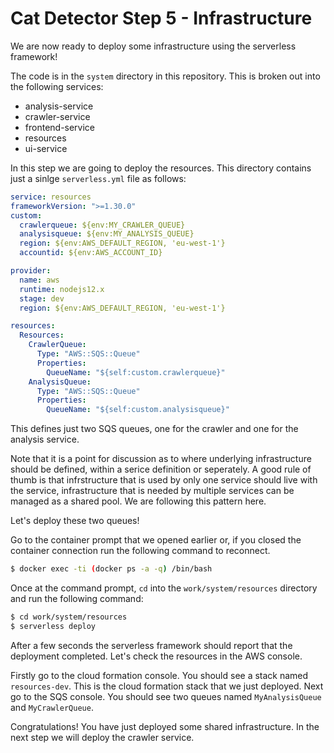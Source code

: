 # Cat Detector Step 5 - Infrastructure
We are now ready to deploy some infrastructure using the serverless framework!

The code is in the `system` directory in this repository. This is broken out into the following services:

* analysis-service
* crawler-service
* frontend-service
* resources
* ui-service

In this step we are going to deploy the resources. This directory contains just a sinlge `serverless.yml` file as follows:

```yaml
service: resources
frameworkVersion: ">=1.30.0"
custom:
  crawlerqueue: ${env:MY_CRAWLER_QUEUE}
  analysisqueue: ${env:MY_ANALYSIS_QUEUE}
  region: ${env:AWS_DEFAULT_REGION, 'eu-west-1'}
  accountid: ${env:AWS_ACCOUNT_ID}

provider:
  name: aws
  runtime: nodejs12.x
  stage: dev
  region: ${env:AWS_DEFAULT_REGION, 'eu-west-1'}

resources:
  Resources:
    CrawlerQueue:
      Type: "AWS::SQS::Queue"
      Properties:
        QueueName: "${self:custom.crawlerqueue}"
    AnalysisQueue:
      Type: "AWS::SQS::Queue"
      Properties:
        QueueName: "${self:custom.analysisqueue}"
```

This defines just two SQS queues, one for the crawler and one for the analysis service. 

Note that it is a point for discussion as to where underlying infrastructure should be defined, within a serice definition or seperately. A good rule of thumb is that infrstructure that is used by only one service should live with the service, infrastructure that is needed by multiple services can be managed as a shared pool. We are following this pattern here.

Let's deploy these two queues!

Go to the container prompt that we opened earlier or, if you closed the container connection run the following command to reconnect.

```sh
$ docker exec -ti (docker ps -a -q) /bin/bash
```

Once at the command prompt, `cd` into the `work/system/resources` directory and run the following command:

```sh
$ cd work/system/resources
$ serverless deploy
```

After a few seconds the serverless framework should report that the deployment completed. Let's check the resources in the AWS console.

Firstly go to the cloud formation console. You should see a stack named `resources-dev`. This is the cloud formation stack that we just deployed. Next go to the SQS console. You should see two queues named `MyAnalysisQueue` and `MyCrawlerQueue`.

Congratulations! You have just deployed some shared infrastructure. In the next step we will deploy the crawler service.

